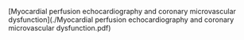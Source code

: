 [Myocardial perfusion echocardiography and coronary microvascular dysfunction](./Myocardial perfusion echocardiography and coronary microvascular dysfunction.pdf)








